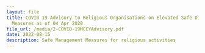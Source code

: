 ```yaml
---
layout: file
title: COVID 19 Advisory to Religious Organisations on Elevated Safe Distancing
  Measures as of 04 Apr 2020
file_url: /media/2-COVID-19MCCYAdvisory.pdf
date: 2022-08-15
description: Safe Management Measures for religious activities
---
```


